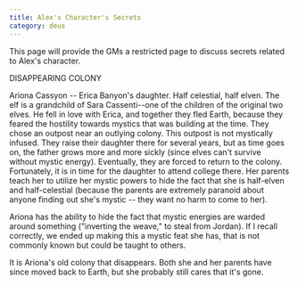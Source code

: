 ```yaml
---
title: Alex's Character's Secrets
category: deus
---
```

This page will provide the GMs a restricted page to discuss secrets related to Alex's character.

DISAPPEARING COLONY

Ariona Cassyon -- Erica Banyon's daughter. Half celestial, half elven. The elf is a grandchild of Sara Cassenti--one of the children of the original two elves. He fell in love with Erica, and together they fled Earth, because they feared the hostility towards mystics that was building at the time. They chose an outpost near an outlying colony. This outpost is not mystically infused. They raise their daughter there for several years, but as time goes on, the father grows more and more sickly (since elves can't survive without mystic energy). Eventually, they are forced to return to the colony. Fortunately, it is in time for the daughter to attend college there. Her parents teach her to utilize her mystic powers to hide the fact that she is half-elven and half-celestial (because the parents are extremely paranoid about anyone finding out she's mystic -- they want no harm to come to her).

Ariona has the ability to hide the fact that mystic energies are warded around something (&quot;inverting the weave,&quot; to steal from Jordan). If I recall correctly, we ended up making this a mystic feat she has, that is not commonly known but could be taught to others.

It is Ariona's old colony that disappears. Both she and her parents have since moved back to Earth, but she probably still cares that it's gone.
